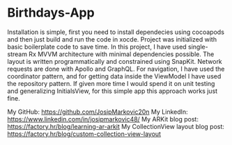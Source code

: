 # Birthdays-App

Installation is simple, first you need to install dependecies using cocoapods and then just build and run the code in xocde. 
Project was initialized with basic boilerplate code to save time. 
In this project, I have used single-stream Rx MVVM architecture with minimal dependencies possible. 
The layout is written programmatically and constrained using SnapKit. 
Network requests are done with Apollo and GraphQL. 
For navigation, I have used the coordinator pattern, and for getting data inside the ViewModel I have used the repository pattern. 
If given more time I would spend it on unit testing and generalizing InitialsView, for this simple app this approach works just fine. 

My GitHub: https://github.com/JosipMarkovic20n 
My LinkedIn: https://www.linkedin.com/in/josipmarkovic48/ 
My ARKit blog post: https://factory.hr/blog/learning-ar-arkit 
My CollectionView layout blog post: https://factory.hr/blog/custom-collection-view-layout 
